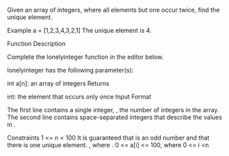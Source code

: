 Given an array of integers, where all elements but one occur twice, find the unique element.

Example
a = [1,2,3,4,3,2,1]
The unique element is 4.

Function Description

Complete the lonelyinteger function in the editor below.

lonelyinteger has the following parameter(s):

int a[n]: an array of integers
Returns

int: the element that occurs only once
Input Format

The first line contains a single integer, , the number of integers in the array.
The second line contains  space-separated integers that describe the values in .

Constraints
1 <= n < 100
It is guaranteed that  is an odd number and that there is one unique element.
, where .
0 <= a[i] <= 100, where 0 <= i <n
